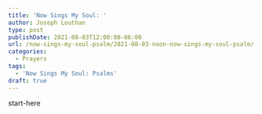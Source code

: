 ```yaml
---
title: 'Now Sings My Soul: '
author: Joseph Louthan
type: post
publishDate: 2021-08-03T12:00:00-06:00
url: /now-sings-my-soul-psalm/2021-08-03-noon-now-sings-my-soul-psalm/
categories:
  - Prayers
tags:
  - 'Now Sings My Soul: Psalms'
draft: true
---
```

<div style="font-variant: small-caps;">

</div>
    start-here
